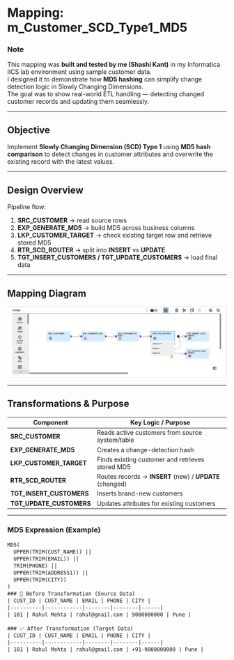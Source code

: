 #  Mapping: m_Customer_SCD_Type1_MD5

###  Note
This mapping was **built and tested by me (Shashi Kant)** in my Informatica IICS lab environment using sample customer data.  
I designed it to demonstrate how **MD5 hashing** can simplify change detection logic in Slowly Changing Dimensions.  
The goal was to show real-world ETL handling — detecting changed customer records and updating them seamlessly.

---

##  Objective
Implement **Slowly Changing Dimension (SCD) Type 1** using **MD5 hash comparison** to detect changes in customer attributes and overwrite the existing record with the latest values.

---

##  Design Overview
Pipeline flow:
1. **SRC_CUSTOMER** → read source rows  
2. **EXP_GENERATE_MD5** → build MD5 across business columns  
3. **LKP_CUSTOMER_TARGET** → check existing target row and retrieve stored MD5  
4. **RTR_SCD_ROUTER** → split into **INSERT** vs **UPDATE**  
5. **TGT_INSERT_CUSTOMERS / TGT_UPDATE_CUSTOMERS** → load final data  

---

##  Mapping Diagram
![Customer SCD Type 1 Mapping](./m_Customer_SCD_Type1_MD5.png)

---

##  Transformations & Purpose

| Component | Key Logic / Purpose |
|------------|--------------------|
| **SRC_CUSTOMER** | Reads active customers from source system/table |
| **EXP_GENERATE_MD5** | Creates a change-detection hash |
| **LKP_CUSTOMER_TARGET** | Finds existing customer and retrieves stored MD5 |
| **RTR_SCD_ROUTER** | Routes records → **INSERT** (new) / **UPDATE** (changed) |
| **TGT_INSERT_CUSTOMERS** | Inserts brand-new customers |
| **TGT_UPDATE_CUSTOMERS** | Updates attributes for existing customers |

---

###  MD5 Expression (Example)

```text
MD5(
  UPPER(TRIM(CUST_NAME)) ||
  UPPER(TRIM(EMAIL)) ||
  TRIM(PHONE) ||
  UPPER(TRIM(ADDRESS1)) ||
  UPPER(TRIM(CITY))
)
### 🧾 Before Transformation (Source Data)
| CUST_ID | CUST_NAME | EMAIL | PHONE | CITY |
|----------|------------|--------|--------|------|
| 101 | Rahul Mehta | rahul@gnail.com | 9000000000 | Pune |

### ✅ After Transformation (Target Data)
| CUST_ID | CUST_NAME | EMAIL | PHONE | CITY |
|----------|------------|--------|--------|------|
| 101 | Rahul Mehta | rahul@gmail.com | +91-9000000000 | Pune |
